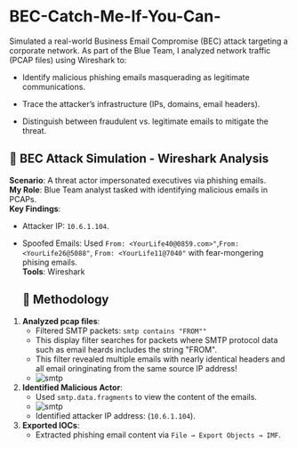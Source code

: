 # BEC-Catch-Me-If-You-Can-

Simulated a real-world Business Email Compromise (BEC) attack targeting a corporate network. As part of the Blue Team, I analyzed network traffic (PCAP files) using Wireshark to:

- Identify malicious phishing emails masquerading as legitimate communications.

- Trace the attacker’s infrastructure (IPs, domains, email headers).

- Distinguish between fraudulent vs. legitimate emails to mitigate the threat.

## 🔐 BEC Attack Simulation - Wireshark Analysis  
**Scenario**: A threat actor impersonated executives via phishing emails.  
**My Role**: Blue Team analyst tasked with identifying malicious emails in PCAPs.  
**Key Findings**:  
- Attacker IP: `10.6.1.104`.  
- Spoofed Emails: Used `From: <YourLife40@0859.com>"`,`From: <YourLife26@5088"`, `From: <YourLife11@7040"` with fear-mongering phising emails.  
**Tools**: Wireshark

  ## 📝 Methodology
1. **Analyzed pcap files**:
   - Filtered SMTP packets: `smtp contains "FROM""`
   - This display filter searches for packets where SMTP protocol data such as email heards includes the string "FROM".
   - This filter revealed multiple emails with nearly identical headers and all email oringinating from the same source IP address!
   - ![smtp](https://github.com/user-attachments/assets/cfe84c07-8561-4fe4-9ac2-3bb1b1b9f3a9)
2. **Identified Malicious Actor**:
   - Used `smtp.data.fragments` to view the content of the emails.
   - ![smtp](https://github.com/user-attachments/assets/ae46ad37-a511-471f-ba85-d9a18150d131)
   - Identified attacker IP address: (`10.6.1.104`).
3. **Exported IOCs**:
   - Extracted phishing email content via `File → Export Objects → IMF`.


